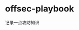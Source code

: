 































































































































































# offsec-playbook
记录一点攻防知识

